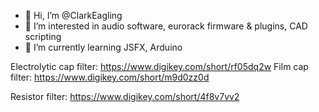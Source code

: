 - 👋 Hi, I’m @ClarkEagling
- 👀 I’m interested in audio software, eurorack firmware & plugins, CAD scripting
- 🌱 I’m currently learning JSFX, Arduino


<!---
ClarkEagling/ClarkEagling is a ✨ special ✨ repository because its `README.md` (this file) appears on your GitHub profile.
You can click the Preview link to take a look at your changes.
--->

Electrolytic cap filter: https://www.digikey.com/short/rf05dq2w
Film cap filter: https://www.digikey.com/short/m9d0zz0d

Resistor filter: https://www.digikey.com/short/4f8v7vv2
